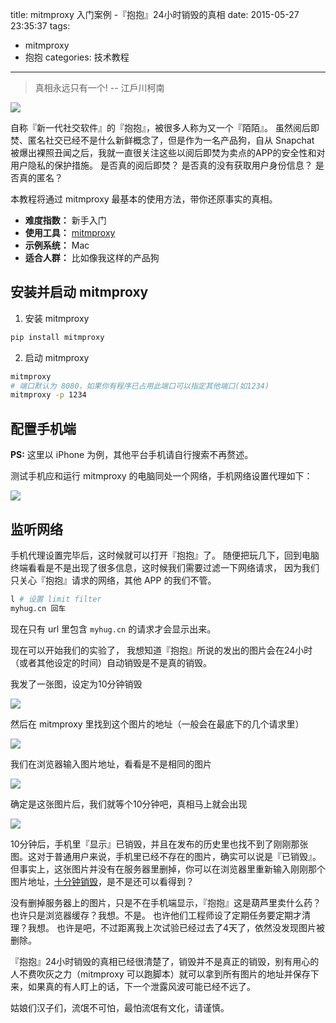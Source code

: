 title: mitmproxy 入门案例 -『抱抱』24小时销毁的真相
date: 2015-05-27 23:35:37
tags:
- mitmproxy
- 抱抱
categories: 技术教程
---

<blockquote class="blockquote-center">真相永远只有一个!
-- 江戶川柯南</blockquote>

<img src="http://ww3.sinaimg.cn/large/6273fe87gw1esjy6qdq4mj21300mjgsk.jpg" class="full-image" />

自称『新一代社交软件』的『抱抱』，被很多人称为又一个『陌陌』。
虽然阅后即焚、匿名社交已经不是什么新鲜概念了，但是作为一名产品狗，自从 Snapchat 被爆出裸照丑闻之后，我就一直很关注这些以阅后即焚为卖点的APP的安全性和对用户隐私的保护措施。
是否真的阅后即焚？
是否真的没有获取用户身份信息？
是否真的匿名？

本教程将通过 mitmproxy 最基本的使用方法，带你还原事实的真相。
- **难度指数：** 新手入门
- **使用工具：** [mitmproxy](https://mitmproxy.org/)
- **示例系统：** Mac
- **适合人群：** 比如像我这样的产品狗

<!-- more -->

## 安装并启动 mitmproxy
1. 安装 mitmproxy
```bash
pip install mitmproxy
```

2. 启动 mitmproxy
```bash
mitmproxy
# 端口默认为 8080，如果你有程序已占用此端口可以指定其他端口(如1234)
mitmproxy -p 1234
```

## 配置手机端
**PS:** 这里以 iPhone 为例，其他平台手机请自行搜索不再赘述。

测试手机应和运行 mitmproxy 的电脑同处一个网络，手机网络设置代理如下：

![](http://ww3.sinaimg.cn/large/6273fe87gw1esk0cwz77fj20ar0ioabo.jpg)

## 监听网络
手机代理设置完毕后，这时候就可以打开『抱抱』了。
随便把玩几下，回到电脑终端看看是不是出现了很多信息，这时候我们需要过滤一下网络请求，
因为我们只关心『抱抱』请求的网络，其他 APP 的我们不管。

```bash
l # 设置 limit filter
myhug.cn 回车
```
现在只有 url 里包含 `myhug.cn` 的请求才会显示出来。

现在可以开始我们的实验了，
我想知道『抱抱』所说的发出的图片会在24小时（或者其他设定的时间）自动销毁是不是真的销毁。

我发了一张图，设定为10分钟销毁

![](http://ww1.sinaimg.cn/large/6273fe87gw1esk122443qj20ak0iutbg.jpg)

然后在 mitmproxy 里找到这个图片的地址（一般会在最底下的几个请求里）

![](http://ww2.sinaimg.cn/large/6273fe87gw1esk0zat84ij20j209678k.jpg)

我们在浏览器输入图片地址，看看是不是相同的图片

![](http://ww3.sinaimg.cn/large/6273fe87gw1esk167tjuwj20h00j7wjt.jpg)

确定是这张图片后，我们就等个10分钟吧，真相马上就会出现

![](http://ww1.sinaimg.cn/large/6273fe87gw1esk19iw5x8j20ao0iracs.jpg)

10分钟后，手机里『显示』已销毁，并且在发布的历史里也找不到了刚刚那张图。这对于普通用户来说，手机里已经不存在的图片，确实可以说是『已销毁』。
但事实上，这张图片并没有在服务器里删掉，你可以在浏览器里重新输入刚刚那个图片地址，[十分钟销毁](http://puj.myhug.cn/pic/w/j94af5e7d64968a00e5f2e109!wbig)，是不是还可以看得到？

没有删掉服务器上的图片，只是不在手机端显示，『抱抱』这是葫芦里卖什么药？
也许只是浏览器缓存？我想。不是。
也许他们工程师设了定期任务要定期才清理？我想。
也许是吧，不过距离我上次试验已经过去了4天了，依然没发现图片被删除。

『抱抱』24小时销毁的真相已经很清楚了，销毁并不是真正的销毁，别有用心的人不费吹灰之力（mitmproxy 可以跑脚本）就可以拿到所有图片的地址并保存下来，如果真的有人盯上的话，下一个泄露风波可能已经不远了。

姑娘们汉子们，流氓不可怕，最怕流氓有文化，请谨慎。





